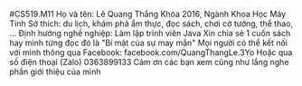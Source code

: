 #CS519.M11
Họ và tên: Lê Quang Thắng
Khóa 2016, Ngành Khoa Học Máy Tính
Sở thích: du lịch, khám phá ẩm thực, đọc sách, chơi cờ tướng, thể thao, ...
Định hướng nghề nghiệp: Làm lập trình viên Java
Xin chia sẻ 1 cuốn sách hay mình từng đọc đó là "Bí mật của sự may mắn"
Mọi người có thể kết nối với mình thông qua Facebook: facebook.com/QuangThangLe.3Yo
Hoặc qua số điện thoại (Zalo) 0363899133
Cảm ơn các bạn xem cũng như lắng nghe phần giới thiệu của mình
